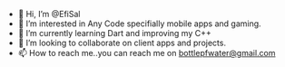 - 👋 Hi, I’m @EfiSal
- 👀 I’m interested in Any Code specifially mobile apps and gaming.
- 🌱 I’m currently learning Dart and improving my C++
- 💞️ I’m looking to collaborate on client apps and projects.
- 📫 How to reach me..you can reach me on bottlepfwater@gmail.com

<!---
EfiSal/EfiSal is a ✨ special ✨ repository because its `README.md` (this file) appears on your GitHub profile.
You can click the Preview link to take a look at your changes.
--->
